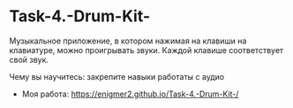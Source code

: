 # Task-4.-Drum-Kit-

Музыкальное приложение, в котором нажимая на клавиши на клавиатуре, можно проигрывать звуки. Каждой клавише соответствует свой звук.

Чему вы научитесь: закрепите навыки работаты с аудио

* Моя работа: https://enigmer2.github.io/Task-4.-Drum-Kit-/